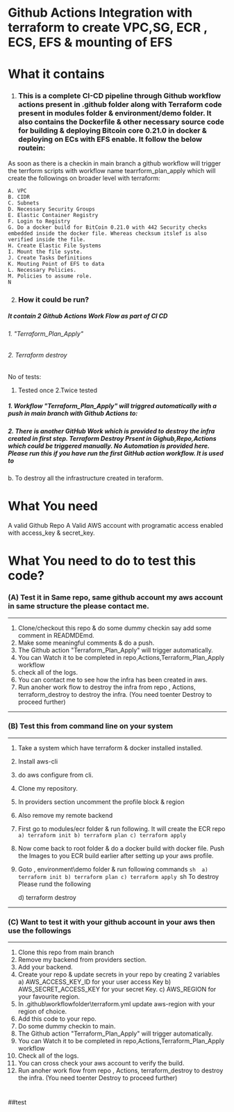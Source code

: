Github Actions Integration with terraform to create VPC,SG, ECR , ECS, EFS & mounting of EFS
==================================================================================================
# What it contains
1. ### This is a complete CI-CD pipeline through Github workflow actions present in .github folder along with Terraform code present in modules folder & environment/demo folder. It also contains the Dockerfile & other necessary source code for building & deploying Bitcoin core 0.21.0 in docker & deploying on ECs with EFS enable. It follow the below routein:
As soon as there is a checkin in main branch a github workflow will trigger the terrform scripts with workflow name tearrform_plan_apply which will create the followings on broader level with terraform:


    A. VPC
    B. CIDR
    C. Subnets
    D. Necessary Security Groups
    E. Elastic Container Registry
    F. Login to Registry
    G. Do a docker build for BitCoin 0.21.0 with 442 Security checks embedded inside the docker file. Whereas checksum itslef is also verified inside the file.
    H. Create Elastic File Systems
    I. Mount the file syste.
    J. Create Tasks Definitions
    K. Mouting Point of EFS to data
    L. Necessary Policies.
    M. Policies to assume role.
    N

2. ### How it could be run?
##### It contain 2 Github Actions Work Flow as part of CI CD
   ###### 1. "Terraform_Plan_Apply"
   ###### 2. Terraform destroy
   
   No of tests:
   1. Tested once
   2.Twice tested

##### 1. Workflow "Terraform_Plan_Apply" will triggred automatically with a push in main branch with Github Actions to:

##### 2. There is another GitHub Work which is provided to destroy the infra created in first step. Terraform Destroy Prsent in Gighub,Repo,Actions which could be triggered manually. No Automation is provided here. Please run this if you have run the first GitHub action workflow. It is used to 
b. To destroy all the infrastructure created in teraform.

What You need
===============
A valid Github Repo 
A Valid AWS account with programatic access enabled with access_key & secret_key.

What You need to do to test this code?
======================================
### (A) Test it in Same repo, same github account my aws account in same structure the please contact me.
----------------------------------------
1. Clone/checkout this repo & do some dummy checkin say add some comment in READMDEmd.
2. Make some meaningful comments & do a push.
3. The Github action "Terraform_Plan_Apply" will trigger automatically.
4. You can Watch it to be completed in repo,Actions,Terraform_Plan_Apply workflow
5. check all of the logs.
6. You can contact me to see how the infra has been created in aws.
7. Run anoher work flow to destroy the infra from 
   repo , Actions, terraform_destroy to destroy the infra. (You need toenter Destroy to proceed further)
----------------------------------------------
### (B) Test this from command line on your system
------------------------------
1. Take a system which have terraform & docker installed installed.
2. Install aws-cli
3. do aws configure from cli.
4. Clone my repository.
5. In providers section uncomment the profile block & region
6. Also remove my remote backend
7. First go to modules/ecr folder & run following. It will create the ECR repo
           ``
               a) terraform init
               b) terraform plan
               c) terraform apply
            ``
8. Now come back to root folder & do a docker build with docker file. Push the Images to you ECR build earlier after setting up your aws profile.
9. Goto , environment\demo folder & run following commands
  ``sh 
   a) terraform init
   b) terraform plan
   c) terraform apply
  ``sh
   To destroy Please rund the following

   d) terraform destroy
-------------------------------------------------------
### (C) Want to test it with your github account in your aws  then use the followings
---------------------------------------------------
1. Clone this repo from main branch
2. Remove my backend from providers section.
3. Add your backend.
4. Create your repo & update secrets in your repo by creating 2 variables 
    a) AWS_ACCESS_KEY_ID for your user access Key
    b) AWS_SECRET_ACCESS_KEY for your secret Key.
    c) AWS_REGION for your favourite region.
5. In .github\workflowfolder\terraform.yml update aws-region with your region of choice.
6. Add this code to your repo.
7. Do some dummy checkin to main.
8. The Github action "Terraform_Plan_Apply" will trigger automatically.
9. You can Watch it to be completed in repo,Actions,Terraform_Plan_Apply workflow
10. Check all of the logs.
11. You can cross check your aws account to verify the build.
12. Run anoher work flow from repo , Actions, terraform_destroy to destroy the infra. (You need toenter Destroy to proceed further)
#

##test


